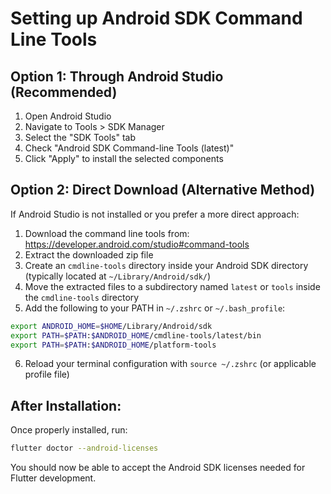 # Setting up Android SDK Command Line Tools

## Option 1: Through Android Studio (Recommended)

1. Open Android Studio
2. Navigate to Tools > SDK Manager
3. Select the "SDK Tools" tab
4. Check "Android SDK Command-line Tools (latest)"
5. Click "Apply" to install the selected components

## Option 2: Direct Download (Alternative Method)

If Android Studio is not installed or you prefer a more direct approach:

1. Download the command line tools from: https://developer.android.com/studio#command-tools
2. Extract the downloaded zip file
3. Create an `cmdline-tools` directory inside your Android SDK directory (typically located at `~/Library/Android/sdk/`)
4. Move the extracted files to a subdirectory named `latest` or `tools` inside the `cmdline-tools` directory
5. Add the following to your PATH in `~/.zshrc` or `~/.bash_profile`:

```bash
export ANDROID_HOME=$HOME/Library/Android/sdk
export PATH=$PATH:$ANDROID_HOME/cmdline-tools/latest/bin
export PATH=$PATH:$ANDROID_HOME/platform-tools
```

6. Reload your terminal configuration with `source ~/.zshrc` (or applicable profile file)

## After Installation:

Once properly installed, run:

```bash
flutter doctor --android-licenses
```

You should now be able to accept the Android SDK licenses needed for Flutter development.
